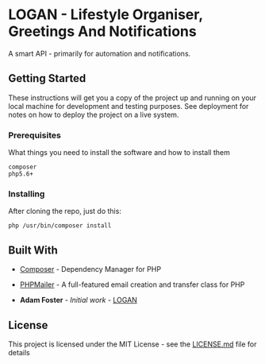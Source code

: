 # LOGAN - Lifestyle Organiser, Greetings And Notifications

A smart API - primarily for automation and notifications.

## Getting Started

These instructions will get you a copy of the project up and running on your local machine for development and testing purposes. See deployment for notes on how to deploy the project on a live system.

### Prerequisites

What things you need to install the software and how to install them

```
composer
php5.6+
```

### Installing

After cloning the repo, just do this:

```
php /usr/bin/composer install
```

## Built With

* [Composer](https://getcomposer.org/) - Dependency Manager for PHP
* [PHPMailer](https://github.com/PHPMailer/PHPMailer) - A full-featured email creation and transfer class for PHP

* **Adam Foster** - *Initial work* - [LOGAN](https://github.com/a-foster/logan)

## License

This project is licensed under the MIT License - see the [LICENSE.md](LICENSE.md) file for details
